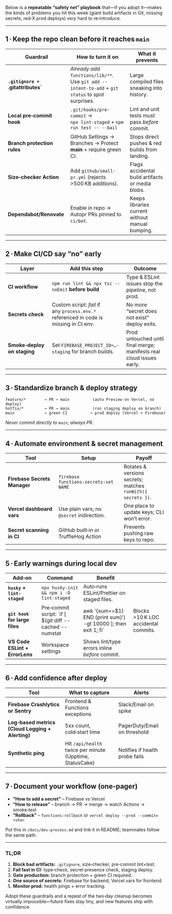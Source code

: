 Below is a **repeatable “safety net” playbook** that—if you adopt it—makes the kinds of problems you hit this week (giant build artifacts in Git, missing secrets, red‑X prod deploys) *very* hard to re‑introduce.

---

## 1 · Keep the repo clean **before** it reaches `main`

| Guardrail                           | How to turn it on                                                                                    | What it prevents                                 |
| ----------------------------------- | ---------------------------------------------------------------------------------------------------- | ------------------------------------------------ |
| **`.gitignore + `.gitattributes\`** | *Already add* `functions/lib/**`.<br>Use `git add --intent-to-add` + `git status` to spot surprises. | Large compiled files sneaking into history.      |
| **Local pre‑commit hook**           | `.git/hooks/pre-commit` →<br>`npx lint-staged` + `npm run test -- --bail`                            | Lint and unit tests must pass *before* commit.   |
| **Branch protection rules**         | GitHub Settings → Branches → Protect **main** + require green CI.                                    | Stops direct pushes & red builds from landing.   |
| **Size‑checker Action**             | Add `github/small-pr.yml` (rejects >500 KB additions).                                               | Flags accidental build artifacts or media blobs. |
| **Dependabot/Renovate**             | Enable in repo → Autopr PRs pinned to `ci/bot`.                                                      | Keeps libraries current without manual bumping.  |

---

## 2 · Make CI/CD say “no” early

| Layer                       | Add this step                                                                         | Outcome                                                              |
| --------------------------- | ------------------------------------------------------------------------------------- | -------------------------------------------------------------------- |
| **CI workflow**             | `npm run lint && npx tsc --noEmit` **before build**                                   | Type & ESLint issues stop the pipeline, not prod.                    |
| **Secrets check**           | Custom script: *fail* if any `process.env.*` referenced in code is missing in CI env. | No more “secret does not exist” deploy exits.                        |
| **Smoke‑deploy on staging** | Set `FIREBASE_PROJECT_ID=…-staging` for branch builds.                                | Prod untouched until final merge; manifests real cloud issues early. |

---

## 3 · Standardize branch & deploy strategy

```text
feature/*        → PR → main          (auto Preview on Vercel, no deploy)
hotfix/*         → PR → main          (run staging deploy on branch)
main             → green CI          → prod deploy (Vercel + Firebase)
```

*Never commit directly to `main`; always PR.*

---

## 4 · Automate **environment & secret** management

| Tool                         | Setup                                     | Payoff                                                      |
| ---------------------------- | ----------------------------------------- | ----------------------------------------------------------- |
| **Firebase Secrets Manager** | `firebase functions:secrets:set NAME`     | Rotates & versions secrets; matches `runWith({ secrets })`. |
| **Vercel dashboard vars**    | Use plain vars; no `@secret` indirection. | One place to update keys; CLI won’t error.                  |
| **Secret scanning in CI**    | GitHub built‑in or TruffleHog Action      | Prevents pushing raw keys to repo.                          |

---

## 5 · Early warnings during local dev

| Add‑on                         | Command                                                   | Benefit                                                          |                                      |
| ------------------------------ | --------------------------------------------------------- | ---------------------------------------------------------------- | ------------------------------------ |
| **`husky` + `lint-staged`**    | `npx husky-init && npm i -D lint-staged`                  | Auto‑runs ESLint/Prettier on staged files.                       |                                      |
| **`git hook` for large files** | Pre‑commit script: \`if \[ \$(git diff --cached --numstat | awk '{sum+=\$1} END {print sum}') -gt 10000 ]; then exit 1; fi\` | Blocks >10 K LOC accidental commits. |
| **VS Code ESLint + ErrorLens** | Workspace settings                                        | Shows lint/type errors inline *before* commit.                   |                                      |

---

## 6 · Add confidence after deploy

| Tool                                             | What to capture                                          | Alerts                         |
| ------------------------------------------------ | -------------------------------------------------------- | ------------------------------ |
| **Firebase Crashlytics or Sentry**               | Frontend & Functions exceptions                          | Slack/Email on spike           |
| **Log‑based metrics (Cloud Logging + Alerting)** | 5xx count, cold‑start time                               | PagerDuty/Email on threshold   |
| **Synthetic ping**                               | Hit `/api/health` twice per minute (Upptime, StatusCake) | Notifies if health probe fails |

---

## 7 · Document your workflow (one‑pager)

* **“How to add a secret”** – Firebase vs Vercel
* **“How to release”** – branch → PR → merge → watch Actions → smoke‑test
* **“Rollback”** – `functions:rollback` or `vercel deploy --prod --commit=<sha>`

Put this in `/docs/dev-process.md` and link it in README; teammates follow the same path.

---

### TL;DR

1. **Block bad artifacts:** `.gitignore`, size‑checker, pre‑commit lint+test.
2. **Fail fast in CI:** type‑check, secret‑presence check, staging deploy.
3. **Gate production:** branch protection + green CI required.
4. **One source of secrets:** Firebase for backend, Vercel vars for frontend.
5. **Monitor prod:** health pings + error tracking.

Adopt these guardrails and a repeat of the two‑day cleanup becomes virtually impossible—future fixes stay tiny, and new features ship with confidence.

